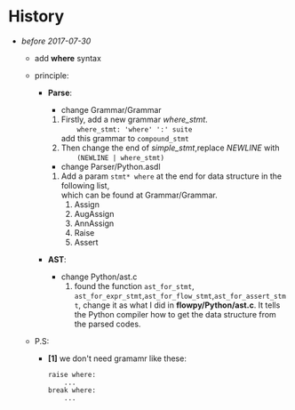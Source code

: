 # **History**

- *before 2017-07-30*
    - add **where** syntax
    - principle:
        
        - **Parse**:
            - change Grammar/Grammar
            1. Firstly, add a new grammar *where_stmt*.  
            &emsp;&emsp;``where_stmt: 'where' ':' suite``  
            add this grammar to `compound_stmt`
            2. Then change the end of *simple_stmt*,replace *NEWLINE* with   
            &emsp;&emsp;``(NEWLINE | where_stmt)``
            - change Parser/Python.asdl
            1. Add a param `stmt* where` at the end for data structure in the following list,  
            which can be found at Grammar/Grammar.  
                1. Assign
                2. AugAssign
                3. AnnAssign
                4. Raise
                5. Assert
             
        - **AST**:
            - change Python/ast.c
                1. found the function `ast_for_stmt`, `ast_for_expr_stmt`,`ast_for_flow_stmt`,`ast_for_assert_stmt`, change it as what I did in **flowpy/Python/ast.c**. It tells the Python compiler how to get the data structure from the parsed codes.
                


    - P.S:
        - **[1]** we don't need gramamr like these:  
            ```
            raise where:
                ...
            break where:
                ...
            ```










            
            





           






